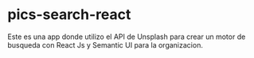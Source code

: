 # pics-search-react

Este es una app donde utilizo el API de Unsplash para crear un motor de busqueda con React Js y Semantic UI para la organizacion.
